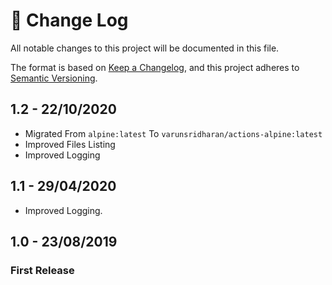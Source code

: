 # 📝  Change Log

All notable changes to this project will be documented in this file.

The format is based on [Keep a Changelog](https://keepachangelog.com/en/1.0.0/), and this project adheres to [Semantic Versioning](https://semver.org/spec/v2.0.0.html).
<!--
## Unreleased

## 1.0 - 01/02/2020
### Added

### Changed

### Deprecated

### Removed

### Fixed

### Security

-->

## 1.2 - 22/10/2020
* Migrated From `alpine:latest` To `varunsridharan/actions-alpine:latest`
* Improved Files Listing
* Improved Logging

## 1.1 - 29/04/2020
* Improved Logging.

## 1.0 - 23/08/2019
### First Release